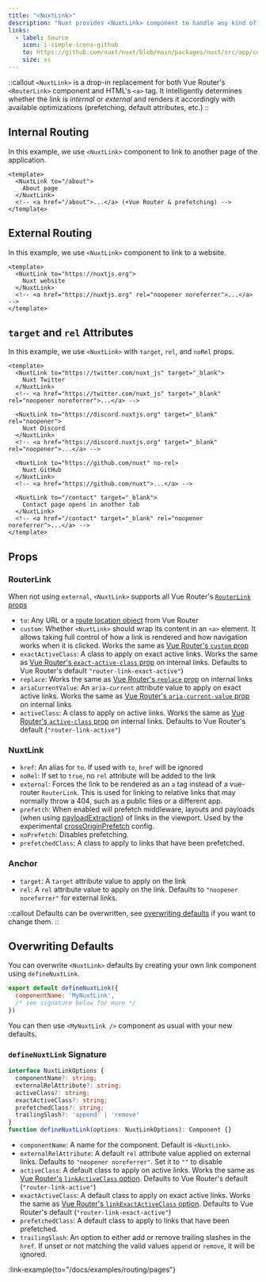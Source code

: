 ```yaml
---
title: "<NuxtLink>"
description: "Nuxt provides <NuxtLink> component to handle any kind of links within your application."
links:
  - label: Source
    icon: i-simple-icons-github
    to: https://github.com/nuxt/nuxt/blob/main/packages/nuxt/src/app/components/nuxt-link.ts
    size: xs
---
```


::callout
`<NuxtLink>` is a drop-in replacement for both Vue Router's `<RouterLink>` component and HTML's `<a>` tag. It intelligently determines whether the link is _internal_ or _external_ and renders it accordingly with available optimizations (prefetching, default attributes, etc.)
::

## Internal Routing

In this example, we use `<NuxtLink>` component to link to another page of the application.

```vue [pages/index.vue]
<template>
  <NuxtLink to="/about">
    About page
  </NuxtLink>
  <!-- <a href="/about">...</a> (+Vue Router & prefetching) -->
</template>
```

## External Routing

In this example, we use `<NuxtLink>` component to link to a website.

```vue [app.vue]
<template>
  <NuxtLink to="https://nuxtjs.org">
    Nuxt website
  </NuxtLink>
  <!-- <a href="https://nuxtjs.org" rel="noopener noreferrer">...</a> -->
</template>
```

## `target` and `rel` Attributes

In this example, we use `<NuxtLink>` with `target`, `rel`, and `noRel` props.

```vue [app.vue]
<template>
  <NuxtLink to="https://twitter.com/nuxt_js" target="_blank">
    Nuxt Twitter
  </NuxtLink>
  <!-- <a href="https://twitter.com/nuxt_js" target="_blank" rel="noopener noreferrer">...</a> -->

  <NuxtLink to="https://discord.nuxtjs.org" target="_blank" rel="noopener">
    Nuxt Discord
  </NuxtLink>
  <!-- <a href="https://discord.nuxtjs.org" target="_blank" rel="noopener">...</a> -->

  <NuxtLink to="https://github.com/nuxt" no-rel>
    Nuxt GitHub
  </NuxtLink>
  <!-- <a href="https://github.com/nuxt">...</a> -->

  <NuxtLink to="/contact" target="_blank">
    Contact page opens in another tab
  </NuxtLink>
  <!-- <a href="/contact" target="_blank" rel="noopener noreferrer">...</a> -->
</template>
```

## Props

### RouterLink

When not using `external`, `<NuxtLink>` supports all Vue Router's [`RouterLink` props](https://router.vuejs.org/api/interfaces/RouterLinkProps.html)

- `to`: Any URL or a [route location object](https://router.vuejs.org/api/interfaces/RouteLocation.html) from Vue Router
- `custom`: Whether `<NuxtLink>` should wrap its content in an `<a>` element. It allows taking full control of how a link is rendered and how navigation works when it is clicked. Works the same as [Vue Router's `custom` prop](https://router.vuejs.org/api/interfaces/RouterLinkProps.html#Properties-custom)
- `exactActiveClass`: A class to apply on exact active links. Works the same as [Vue Router's `exact-active-class` prop](https://router.vuejs.org/api/interfaces/RouterLinkProps.html#Properties-exactActiveClass) on internal links. Defaults to Vue Router's default `"router-link-exact-active"`)
- `replace`: Works the same as [Vue Router's `replace` prop](https://router.vuejs.org/api/interfaces/RouteLocationOptions.html#Properties-replace) on internal links
- `ariaCurrentValue`: An `aria-current` attribute value to apply on exact active links. Works the same as [Vue Router's `aria-current-value` prop](https://router.vuejs.org/api/interfaces/RouterLinkProps.html#Properties-ariaCurrentValue) on internal links
- `activeClass`: A class to apply on active links. Works the same as [Vue Router's `active-class` prop](https://router.vuejs.org/api/interfaces/RouterLinkProps.html#Properties-activeClass) on internal links. Defaults to Vue Router's default (`"router-link-active"`)

### NuxtLink

- `href`: An alias for `to`. If used with `to`, `href` will be ignored
- `noRel`: If set to `true`, no `rel` attribute will be added to the link
- `external`: Forces the link to be rendered as an `a` tag instead of a vue-router `RouterLink`. This is used for linking to relative links that may normally throw a 404, such as a public files or a different app.
- `prefetch`: When enabled will prefetch middleware, layouts and payloads (when using [payloadExtraction](/docs/api/nuxt-config#crossoriginprefetch)) of links in the viewport. Used by the experimental [crossOriginPrefetch](/docs/api/nuxt-config#crossoriginprefetch) config.
- `noPrefetch`: Disables prefetching.
- `prefetchedClass`: A class to apply to links that have been prefetched.

### Anchor
- `target`: A `target` attribute value to apply on the link
- `rel`: A `rel` attribute value to apply on the link. Defaults to `"noopener noreferrer"` for external links.

::callout
Defaults can be overwritten, see [overwriting defaults](#overwriting-defaults) if you want to change them.
::

## Overwriting Defaults

You can overwrite `<NuxtLink>` defaults by creating your own link component using `defineNuxtLink`.

```js [components/MyNuxtLink.ts]
export default defineNuxtLink({
  componentName: 'MyNuxtLink',
  /* see signature below for more */
})
```

You can then use `<MyNuxtLink />` component as usual with your new defaults.

### `defineNuxtLink` Signature

```ts
interface NuxtLinkOptions {
  componentName?: string;
  externalRelAttribute?: string;
  activeClass?: string;
  exactActiveClass?: string;
  prefetchedClass?: string;
  trailingSlash?: 'append' | 'remove'
}
function defineNuxtLink(options: NuxtLinkOptions): Component {}
```

- `componentName`: A name for the component. Default is `<NuxtLink>`.
- `externalRelAttribute`: A default `rel` attribute value applied on external links. Defaults to `"noopener noreferrer"`. Set it to `""` to disable
- `activeClass`: A default class to apply on active links. Works the same as [Vue Router's `linkActiveClass` option](https://router.vuejs.org/api/interfaces/RouterOptions.html#Properties-linkActiveClass). Defaults to Vue Router's default (`"router-link-active"`)
- `exactActiveClass`: A default class to apply on exact active links. Works the same as [Vue Router's `linkExactActiveClass` option](https://router.vuejs.org/api/interfaces/RouterOptions.html#Properties-linkExactActiveClass). Defaults to Vue Router's default (`"router-link-exact-active"`)
- `prefetchedClass`: A default class to apply to links that have been prefetched.
- `trailingSlash`: An option to either add or remove trailing slashes in the `href`. If unset or not matching the valid values `append` or `remove`, it will be ignored.

:link-example{to="/docs/examples/routing/pages"}
